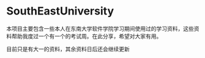 # SouthEastUniversity
  本项目主要包含一些本人在东南大学软件学院学习期间使用过的学习资料，这些资料帮助我度过一个有一个的考试周。在此分享，希望对大家有用。
  
  目前只是有大一的资料，其余资料日后还会继续更新
  
  
